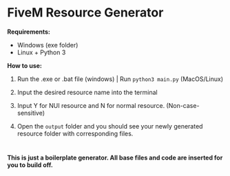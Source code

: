 # FiveM Resource Generator

__Requirements:__

- Windows (exe folder)
- Linux + Python 3



__How to use:__

1. Run the .exe or .bat file (windows) | Run `python3 main.py` (MacOS/Linux)

2. Input the desired resource name into the terminal

3. Input Y for NUI resource and N for normal resource. (Non-case-sensitive)

4. Open the `output` folder and you should see your newly generated resource folder with corresponding files.

#

__This is just a boilerplate generator. All base files and code are inserted for you to build off.__
